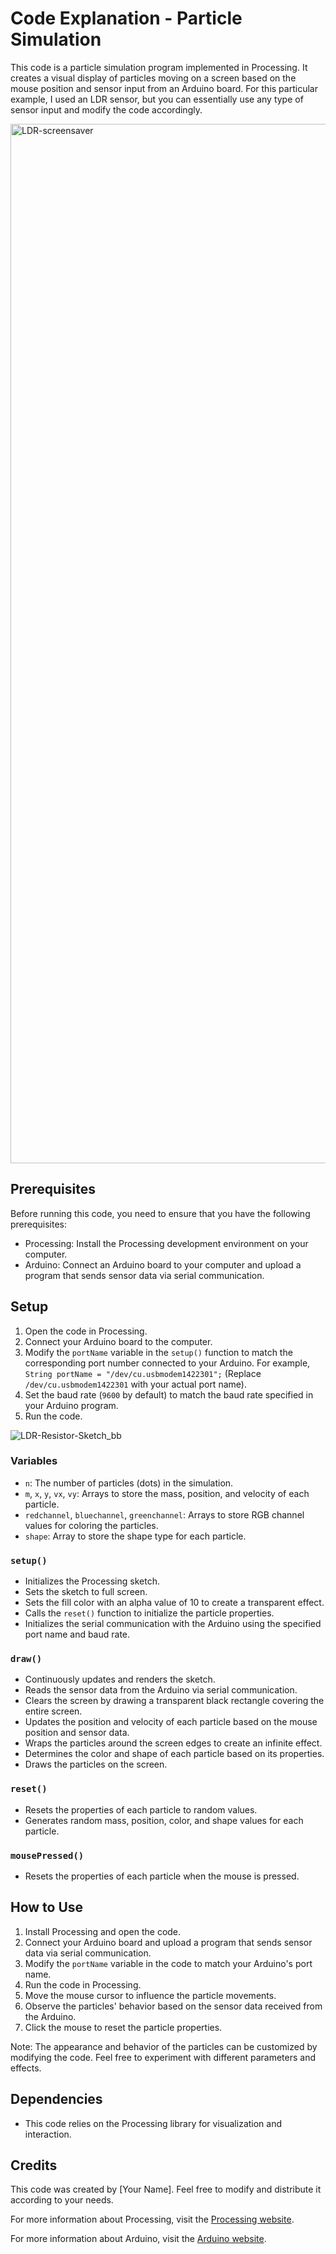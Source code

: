 # Code Explanation - Particle Simulation

This code is a particle simulation program implemented in Processing. It creates a visual display of particles moving on a screen based on the mouse position and sensor input from an Arduino board. For this particular example, I used an LDR sensor, but you can essentially use any type of sensor input and modify the code accordingly. 

<img width="1663" alt="LDR-screensaver" src="https://github.com/QC20/Screensaver-LDR/assets/36644388/6e1eb5ef-b754-4874-84bc-96b785cf80a1">

## Prerequisites

Before running this code, you need to ensure that you have the following prerequisites:

- Processing: Install the Processing development environment on your computer.
- Arduino: Connect an Arduino board to your computer and upload a program that sends sensor data via serial communication.

## Setup

1. Open the code in Processing.
2. Connect your Arduino board to the computer.
3. Modify the `portName` variable in the `setup()` function to match the corresponding port number connected to your Arduino. For example, `String portName = "/dev/cu.usbmodem1422301";` (Replace `/dev/cu.usbmodem1422301` with your actual port name).
4. Set the baud rate (`9600` by default) to match the baud rate specified in your Arduino program.
5. Run the code.

![LDR-Resistor-Sketch_bb](https://github.com/QC20/Screensaver-LDR/assets/36644388/5b9ffb9d-f6eb-46be-8f47-cfba0d0c68de)

### Variables

- `n`: The number of particles (dots) in the simulation.
- `m`, `x`, `y`, `vx`, `vy`: Arrays to store the mass, position, and velocity of each particle.
- `redchannel`, `bluechannel`, `greenchannel`: Arrays to store RGB channel values for coloring the particles.
- `shape`: Array to store the shape type for each particle.

### `setup()`

- Initializes the Processing sketch.
- Sets the sketch to full screen.
- Sets the fill color with an alpha value of 10 to create a transparent effect.
- Calls the `reset()` function to initialize the particle properties.
- Initializes the serial communication with the Arduino using the specified port name and baud rate.

### `draw()`

- Continuously updates and renders the sketch.
- Reads the sensor data from the Arduino via serial communication.
- Clears the screen by drawing a transparent black rectangle covering the entire screen.
- Updates the position and velocity of each particle based on the mouse position and sensor data.
- Wraps the particles around the screen edges to create an infinite effect.
- Determines the color and shape of each particle based on its properties.
- Draws the particles on the screen.

### `reset()`

- Resets the properties of each particle to random values.
- Generates random mass, position, color, and shape values for each particle.

### `mousePressed()`

- Resets the properties of each particle when the mouse is pressed.

## How to Use

1. Install Processing and open the code.
2. Connect your Arduino board and upload a program that sends sensor data via serial communication.
3. Modify the `portName` variable in the code to match your Arduino's port name.
4. Run the code in Processing.
5. Move the mouse cursor to influence the particle movements.
6. Observe the particles' behavior based on the sensor data received from the Arduino.
7. Click the mouse to reset the particle properties.

Note: The appearance and behavior of the particles can be customized by modifying the code. Feel free to experiment with different parameters and effects.

## Dependencies

- This code relies on the Processing library for visualization and interaction.

## Credits

This code was created by [Your Name]. Feel free to modify and distribute it according to your needs.

For more information about Processing, visit the [Processing website](https://processing.org/).

For more information about Arduino, visit the [Arduino website](https://www.arduino.cc/).
